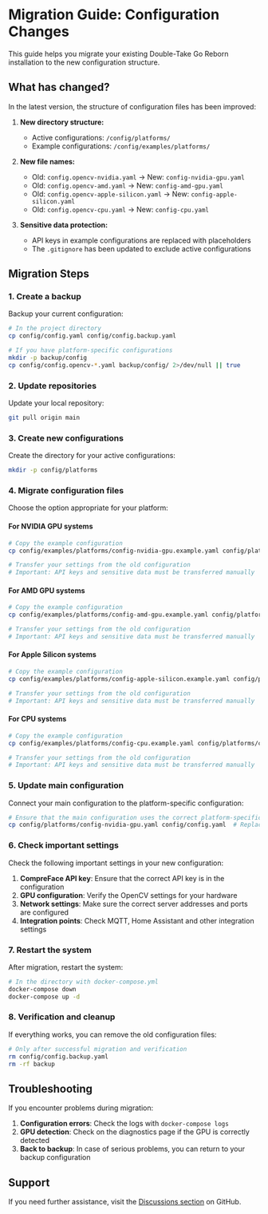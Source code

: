 # Migration Guide: Configuration Changes

This guide helps you migrate your existing Double-Take Go Reborn installation to the new configuration structure.

## What has changed?

In the latest version, the structure of configuration files has been improved:

1. **New directory structure:**
   - Active configurations: `/config/platforms/`
   - Example configurations: `/config/examples/platforms/`

2. **New file names:**
   - Old: `config.opencv-nvidia.yaml` → New: `config-nvidia-gpu.yaml`
   - Old: `config.opencv-amd.yaml` → New: `config-amd-gpu.yaml`
   - Old: `config.opencv-apple-silicon.yaml` → New: `config-apple-silicon.yaml`
   - Old: `config.opencv-cpu.yaml` → New: `config-cpu.yaml`

3. **Sensitive data protection:**
   - API keys in example configurations are replaced with placeholders
   - The `.gitignore` has been updated to exclude active configurations

## Migration Steps

### 1. Create a backup

Backup your current configuration:

```bash
# In the project directory
cp config/config.yaml config/config.backup.yaml

# If you have platform-specific configurations
mkdir -p backup/config
cp config/config.opencv-*.yaml backup/config/ 2>/dev/null || true
```

### 2. Update repositories

Update your local repository:

```bash
git pull origin main
```

### 3. Create new configurations

Create the directory for your active configurations:

```bash
mkdir -p config/platforms
```

### 4. Migrate configuration files

Choose the option appropriate for your platform:

#### For NVIDIA GPU systems

```bash
# Copy the example configuration
cp config/examples/platforms/config-nvidia-gpu.example.yaml config/platforms/config-nvidia-gpu.yaml

# Transfer your settings from the old configuration
# Important: API keys and sensitive data must be transferred manually
```

#### For AMD GPU systems

```bash
# Copy the example configuration
cp config/examples/platforms/config-amd-gpu.example.yaml config/platforms/config-amd-gpu.yaml

# Transfer your settings from the old configuration
# Important: API keys and sensitive data must be transferred manually
```

#### For Apple Silicon systems

```bash
# Copy the example configuration
cp config/examples/platforms/config-apple-silicon.example.yaml config/platforms/config-apple-silicon.yaml

# Transfer your settings from the old configuration
# Important: API keys and sensitive data must be transferred manually
```

#### For CPU systems

```bash
# Copy the example configuration
cp config/examples/platforms/config-cpu.example.yaml config/platforms/config-cpu.yaml

# Transfer your settings from the old configuration
# Important: API keys and sensitive data must be transferred manually
```

### 5. Update main configuration

Connect your main configuration to the platform-specific configuration:

```bash
# Ensure that the main configuration uses the correct platform-specific configuration
cp config/platforms/config-nvidia-gpu.yaml config/config.yaml  # Replace with your platform
```

### 6. Check important settings

Check the following important settings in your new configuration:

1. **CompreFace API key**: Ensure that the correct API key is in the configuration
2. **GPU configuration**: Verify the OpenCV settings for your hardware
3. **Network settings**: Make sure the correct server addresses and ports are configured
4. **Integration points**: Check MQTT, Home Assistant and other integration settings

### 7. Restart the system

After migration, restart the system:

```bash
# In the directory with docker-compose.yml
docker-compose down
docker-compose up -d
```

### 8. Verification and cleanup

If everything works, you can remove the old configuration files:

```bash
# Only after successful migration and verification
rm config/config.backup.yaml
rm -rf backup
```

## Troubleshooting

If you encounter problems during migration:

1. **Configuration errors**: Check the logs with `docker-compose logs`
2. **GPU detection**: Check on the diagnostics page if the GPU is correctly detected
3. **Back to backup**: In case of serious problems, you can return to your backup configuration

## Support

If you need further assistance, visit the [Discussions section](https://github.com/SilentBob69/double-take-go-reborn/discussions) on GitHub.
